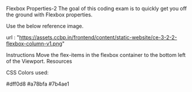 Flexbox Properties-2
The goal of this coding exam is to quickly get you off the ground with Flexbox properties.

Use the below reference image.

url : "https://assets.ccbp.in/frontend/content/static-website/ce-3-2-2-flexbox-column-v1.png"

Instructions
Move the flex-items in the flexbox container to the bottom left of the Viewport.
Resources

CSS Colors used:

#dff0d8
#a78bfa
#7b4ae1
